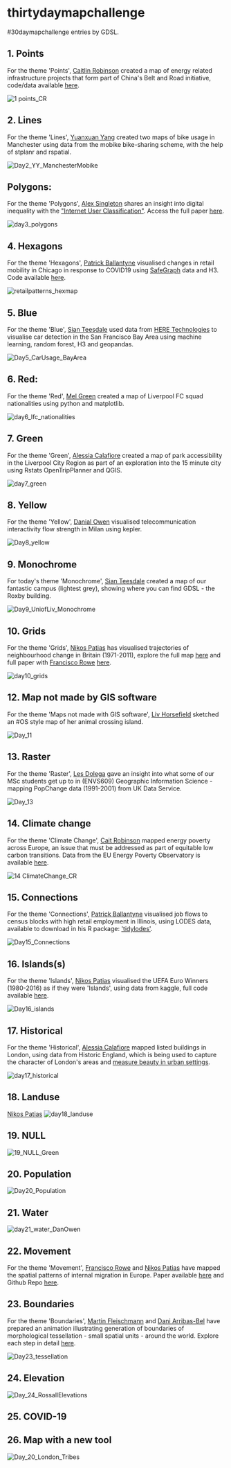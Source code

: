 # thirtydaymapchallenge
#30daymapchallenge entries by GDSL.

## 1. Points
For the theme 'Points', [Caitlin Robinson](https://twitter.com/CaitHRobin) created a map of energy related infrastructure projects that form part of China's Belt and Road initiative, code/data available [here](https://github.com/CaitHRobinson/beltandroad).

![1 points_CR](https://user-images.githubusercontent.com/57355504/98963967-2bccc580-2500-11eb-9370-301d3c0f6da2.png)

## 2. Lines
For the theme 'Lines', [Yuanxuan Yang](https://twitter.com/yyuanxuan) created two maps of bike usage in Manchester using data from the mobike bike-sharing scheme, with the help of stplanr and rspatial.

![Day2_YY_ManchesterMobike](https://user-images.githubusercontent.com/57355504/98964357-9ed63c00-2500-11eb-9995-5316a15b7b11.png)

## Polygons:
For the theme 'Polygons', [Alex Singleton](https://twitter.com/alexsingleton) shares an insight into digital inequality with the ["Internet User Classification"](https://tinyurl.com/y4loqbvj). Access the full paper [here](https://tinyurl.com/y2zhv4ma).

![day3_polygons](https://user-images.githubusercontent.com/57355504/98964330-97169780-2500-11eb-903f-29edc9885c40.png)

## 4. Hexagons
For the theme 'Hexagons', [Patrick Ballantyne](https://twitter.com/pj_ballantyne) visualised changes in retail mobility in Chicago in response to COVID19 using [SafeGraph](https://twitter.com/SafeGraph) data and H3. Code available [here](https://bit.ly/36ib2ZR).

![retailpatterns_hexmap](https://user-images.githubusercontent.com/57355504/99233429-1fd85080-27eb-11eb-9d48-0810ff9a92fa.gif)

## 5. Blue
For the theme 'Blue', [Sian Teesdale](https://twitter.com/SianTeesdale) used data from [HERE Technologies](https://twitter.com/here) to visualise car detection in the San Francisco Bay Area using machine learning, random forest, H3 and geopandas.

![Day5_CarUsage_BayArea](https://user-images.githubusercontent.com/57355504/98964319-92ea7a00-2500-11eb-9624-0e4c7ebd3265.png)

## 6. Red:
For the theme 'Red', [Mel Green](https://twitter.com/MelanieGreen_1) created a map of Liverpool FC squad nationalities using python and matplotlib.

![day6_lfc_nationalities](https://user-images.githubusercontent.com/57355504/98964296-8d8d2f80-2500-11eb-8adf-92cae6d9f7b1.png)

## 7. Green
For the theme 'Green', [Alessia Calafiore](https://twitter.com/alel_domi) created a map of park accessibility in the Liverpool City Region as part of an exploration into the 15 minute city using Rstats OpenTripPlanner and QGIS.

![day7_green](https://user-images.githubusercontent.com/57355504/98964236-7bab8c80-2500-11eb-913d-7635bfe04070.jpg)

## 8. Yellow
For the theme 'Yellow', [Danial Owen](https://twitter.com/DanialOwenCDT) visualised telecommunication interactivity flow strength in Milan using kepler.

![Day8_yellow](https://user-images.githubusercontent.com/57355504/98964446-b8778380-2500-11eb-9840-b171f5ff2311.png)

## 9. Monochrome
For today's theme 'Monochrome', [Sian Teesdale](https://twitter.com/SianTeesdale) created a map of our fantastic campus (lightest grey), showing where you can find GDSL - the Roxby building.

![Day9_UniofLiv_Monochrome](https://user-images.githubusercontent.com/57355504/98964421-b01f4880-2500-11eb-8a8f-c4dc893d6984.png)

## 10. Grids
For the theme 'Grids', [Nikos Patias](https://twitter.com/pat_nikos) has visualised trajectories of neighbourhood change in Britain (1971-2011), explore the full map [here](https://bit.ly/2KHqq6N) and full paper with [Francisco Rowe](https://twitter.com/Fcorowe) [here](https://bit.ly/3lgZhZD).

![day10_grids](https://user-images.githubusercontent.com/57355504/98964407-aac1fe00-2500-11eb-819d-ccf1c467d99c.png)

## 12. Map not made by GIS software
For the theme 'Maps not made with GIS software', [Liv Horsefield](https://twitter.com/OliviaJH) sketched an #OS style map of her animal crossing island.

![Day_11](https://user-images.githubusercontent.com/57355504/98964675-03919680-2501-11eb-8712-9f6a1ac1a7f1.jpg)

## 13. Raster
For the theme 'Raster', [Les Dolega](https://twitter.com/Lesmian) gave an insight into what some of our MSc students get up to in (ENVS609) Geographic Information Science - mapping PopChange data (1991-2001) from UK Data Service.

![Day_13](https://user-images.githubusercontent.com/57355504/100613360-51353e00-330c-11eb-95d5-1cb7bf5b5e52.jpg)

## 14. Climate change
For the theme 'Climate Change', [Cait Robinson](https://twitter.com/CaitHRobin) mapped energy poverty across Europe, an issue that must be addressed as part of equitable low carbon transitions. Data from the EU Energy Poverty Observatory is available [here](https://tinyurl.com/y3t3e3co).

![14 ClimateChange_CR](https://user-images.githubusercontent.com/57355504/100613074-dbc96d80-330b-11eb-9074-927288b3a28d.png)

## 15. Connections
For the theme 'Connections', [Patrick Ballantyne](https://twitter.com/pj_ballantyne) visualised job flows to census blocks with high retail employment in Illinois, using LODES data, available to download in his R package: ['tidylodes'](https://bit.ly/3lyqeIl).

![Day15_Connections](https://user-images.githubusercontent.com/57355504/100613082-de2bc780-330b-11eb-8be6-5b60082f5872.png)

## 16. Islands(s)
For the theme 'Islands', [Nikos Patias](https://twitter.com/pat_nikos) visualised the UEFA Euro Winners (1980-2016) as if they were 'Islands', using data from 
kaggle, full code available [here](https://github.com/patnik/UEFA-European-Championship).

![Day16_islands](https://user-images.githubusercontent.com/57355504/100613087-df5cf480-330b-11eb-8a96-a3f67321f6c1.gif)

## 17. Historical
For the theme 'Historical', [Alessia Calafiore](https://twitter.com/alel_domi) mapped listed buildings in London, using data from Historic England, which is being used to capture the character of London's areas and [measure beauty in urban settings](https://bit.ly/36JF08X).

![day17_historical](https://user-images.githubusercontent.com/57355504/100613091-e08e2180-330b-11eb-91c2-690f95e0b3db.png)

## 18. Landuse
[Nikos Patias](https://twitter.com/pat_nikos) 
![day18_landuse](https://user-images.githubusercontent.com/57355504/100613097-e257e500-330b-11eb-8112-da04cf7b4e64.png)

## 19. NULL

![19_NULL_Green](https://user-images.githubusercontent.com/57355504/100613111-e552d580-330b-11eb-8f24-03cad580cec9.jpeg)

## 20. Population

![Day20_Population](https://user-images.githubusercontent.com/57355504/100613115-e6840280-330b-11eb-90a4-d8a3f8656a02.png)

## 21. Water

![day21_water_DanOwen](https://user-images.githubusercontent.com/57355504/100613118-e71c9900-330b-11eb-899a-9ea453b6e6c7.png)

## 22. Movement
For the theme 'Movement', [Francisco Rowe](https://twitter.com/Fcorowe) and [Nikos Patias](https://twitter.com/pat_nikos) have mapped the spatial patterns of internal migration in Europe. Paper available [here](https://bit.ly/2URgNIk) and Github Repo [here](https://bit.ly/3fn6ftV).



## 23. Boundaries
For the theme 'Boundaries', [Martin Fleischmann](https://twitter.com/martinfleis) and [Dani Arribas-Bel](https://twitter.com/darribas) have prepared an animation illustrating generation of boundaries of morphological tessellation - small spatial units - around the world. Explore each step in detail [here](https://urbangrammarai.github.io/blog/post5_mapchallenge.html).

![Day23_tessellation](https://user-images.githubusercontent.com/57355504/100613120-e8e65c80-330b-11eb-84c8-0a9aeac15fd8.gif)

## 24. Elevation

![Day_24_RossallElevations](https://user-images.githubusercontent.com/57355504/100613125-eab02000-330b-11eb-94d6-c9a8b8491285.gif)

## 25. COVID-19

## 26. Map with a new tool
![Day_20_London_Tribes](https://user-images.githubusercontent.com/57355504/100613136-ef74d400-330b-11eb-8cc5-5e5949444141.png)

